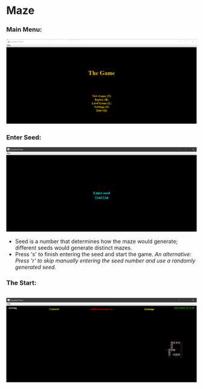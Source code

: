 # Maze

### Main Menu:
![Main Menu](https://github.com/alexxuyaowen/maze/blob/master/Maze/Demo/main.PNG)


### Enter Seed:
![seed](https://github.com/alexxuyaowen/maze/blob/master/Maze/Demo/seed.PNG)
- Seed is a number that determines how the maze would generate; different seeds would generate distinct mazes.
- Press 's' to finish entering the seed and start the game.
*An alternative: Press 'r' to skip manually entering the seed number and use a randomly generated seed.*


### The Start:
![start](https://github.com/alexxuyaowen/maze/blob/master/Maze/Demo/start.PNG)
- 
